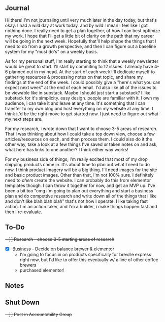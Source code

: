 ## Journal

Hi there! I'm not journaling until very much later in the day today, but that's okay. I had a wild day at work today. and by wild I mean I feel like I got nothing done. I really need to get a plan together, of how I can best optimize my work. I hope that I'll get a little bit of clarity on the path that my career will be going in the next week. Hopefully that'll help shape the things that I need to do from a growth perspective, and then I can figure out a baseline system for my "must do's" on a weekly basis.

As for my personal stuff, I'm really starting to think that a weekly newsletter would be great to start. I'll start by commiting to 12 issues. I already have 4-6 planned out in my head. At the start of each week I'll dedicate myself to gathering resources & processing notes on that topic, and share my findings at the end of the week. I could possibly give a "here's what you can expect next week" at the end of each email. I'd also like all of the issues to be viewable like in substack. Maybe I should just start a substack? I like substack for it's simplicity. easy design. people are familiar with it. I own my audience, I can take it and leave at any time. It's something that I can transfer to my own blog and host everything on my website at any time. I think it'd be the right move to get started now. I just need to figure out what my next steps are.

For my research, i wrote down that I want to choose 3-5 areas of research. That I was thinking about how I could take a top down view, choose a few articles/resources on each, and then process them. I could also do it the other way, take a look at a few things I've saved or taken notes on and ask, what here has links to one another? I think either way works!

For my business side of things, I'm really excited that most of my drop shipping products came in. It's about time to plan out what I need to do now. I think product imagery will be a big thing. I'll need images for the site and basic product images. Other than that, I'm not 100% sure. I definitely need to *ahem* create the website. I can probably do this from elementor templates though. I can throw it together for now, and get an MVP up. I've been a bit too "omg i'm going to plan out everything and start a business plan and do compettive research and write down all of the things that I like and don't like blah blah blah" that's not how I operate. I like taking fast action. I'm an action taker, and I'm a builder, i make things happen fast and then I re-evaluate. 


## To-Do
<del>- [ ] Research -  choose 3-5 starting areas of research</del>
- [x] Business - Decide on balance brewer & elementor
	- I'm going to focus in on products specifically for breville express right now, but I'd like to offer this eventually w/ a line of other coffee brewers
	- purchased elementor!


## Notes


## Shut Down
<del>- [ ] Post in Accountability Group</del>